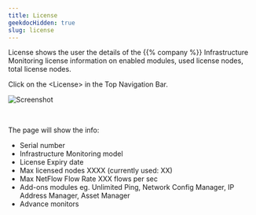 ```yaml
---
title: License
geekdocHidden: true
slug: license
---
```


License shows the user the details of the {{% company %}} Infrastructure Monitoring license information on enabled modules, used license nodes, total license nodes.

Click on the \<License> in the Top Navigation Bar.


![Screenshot](/cloud_vista/sysadmin/images/license1.png)

&nbsp;

The page will show the info:
* Serial number
* Infrastructure Monitoring model 
* License Expiry date 
* Max licensed nodes XXXX (currently used: XX)
* Max NetFlow Flow Rate XXX flows per sec
* Add-ons modules eg. Unlimited Ping, Network Config Manager, IP Address Manager, Asset Manager
* Advance monitors 
